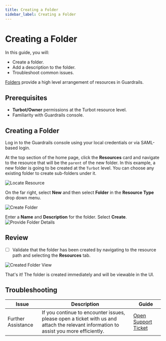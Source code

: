 ```yaml
---
title: Creating a Folder
sidebar_label: Creating a Folder
---
```


# Creating a Folder

In this guide, you will:

- Create a folder.
- Add a description to the folder.
- Troubleshoot common issues.

[Folders](/guardrails/docs/concepts/resources/hierarchy#folders) provide a high level arrangement of resources in Guardrails.

## Prerequisites

- **Turbot/Owner** permissions at the Turbot resource level.
- Familiarity with Guardrails console.


## Creating a Folder

Log in to the Guardrails console using your local credentials or via SAML-based login.

At the top section of the home page, click the **Resources** card and navigate to the resource that will be the `parent` of the new folder. In this example, a new folder is going to be created at the `Turbot` level. You can choose any existing folder to create sub-folders under it.

![Locate Resource](/images/docs/guardrails/guides/configuring-guardrails/working-with-folders/create-resource-1.png)

On the far right, select **New** and then select **Folder** in the **Resource Type** drop down menu.

![Create Folder](/images/docs/guardrails/guides/configuring-guardrails/working-with-folders/create-folder-1.png)


Enter a **Name** and **Description** for the folder. Select **Create**.
![Provide Folder Details](/images/docs/guardrails/guides/configuring-guardrails/working-with-folders/create-folder-2.png)

## Review

- [ ] Validate that the folder has been created by navigating to the resource path and selecting the **Resources** tab.

![Created Folder View](/images/docs/guardrails/guides/configuring-guardrails/working-with-folders/review-folder.png)

That's it! The folder is created immediately and will be viewable in the UI.

## Troubleshooting

| Issue                                      | Description                                                                                                                                                                                                 | Guide                                |
|----------------------------------------------|-------------------------------------------------------------------------------------------------------------------------------------------------------------------------------------------------------------------|-----------------------------------------------------|
| Further Assistance                       | If you continue to encounter issues, please open a ticket with us and attach the relevant information to assist you more efficiently.                                                 | [Open Support Ticket](https://support.turbot.com)